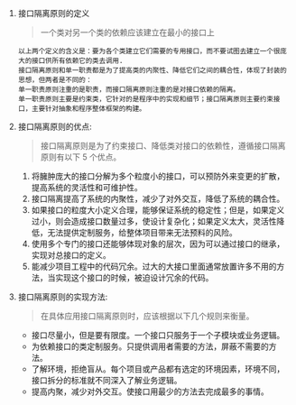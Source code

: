 1. 接口隔离原则的定义
    > 一个类对另一个类的依赖应该建立在最小的接口上
    ```
    以上两个定义的含义是：要为各个类建立它们需要的专用接口，而不要试图去建立一个很庞大的接口供所有依赖它的类去调用.
    接口隔离原则和单一职责都是为了提高类的内聚性、降低它们之间的耦合性，体现了封装的思想，但两者是不同的：
    单一职责原则注重的是职责，而接口隔离原则注重的是对接口依赖的隔离。
    单一职责原则主要是约束类，它针对的是程序中的实现和细节；接口隔离原则主要约束接口，主要针对抽象和程序整体框架的构建。
    ```
2. 接口隔离原则的优点:    
    >   接口隔离原则是为了约束接口、降低类对接口的依赖性，遵循接口隔离原则有以下 5 个优点。  
    1. 将臃肿庞大的接口分解为多个粒度小的接口，可以预防外来变更的扩散，提高系统的灵活性和可维护性。  
    2. 接口隔离提高了系统的内聚性，减少了对外交互，降低了系统的耦合性。  
    3. 如果接口的粒度大小定义合理，能够保证系统的稳定性；但是，如果定义过小，则会造成接口数量过多，使设计复杂化；如果定义太大，灵活性降低，无法提供定制服务，给整体项目带来无法预料的风险。  
    4. 使用多个专门的接口还能够体现对象的层次，因为可以通过接口的继承，实现对总接口的定义。
    5. 能减少项目工程中的代码冗余。过大的大接口里面通常放置许多不用的方法，当实现这个接口的时候，被迫设计冗余的代码。  

3. 接口隔离原则的实现方法:
    >  在具体应用接口隔离原则时，应该根据以下几个规则来衡量。
    * 接口尽量小，但是要有限度。一个接口只服务于一个子模块或业务逻辑。  
    * 为依赖接口的类定制服务。只提供调用者需要的方法，屏蔽不需要的方法。  
    * 了解环境，拒绝盲从。每个项目或产品都有选定的环境因素，环境不同，接口拆分的标准就不同深入了解业务逻辑。  
    * 提高内聚，减少对外交互。使接口用最少的方法去完成最多的事情。
